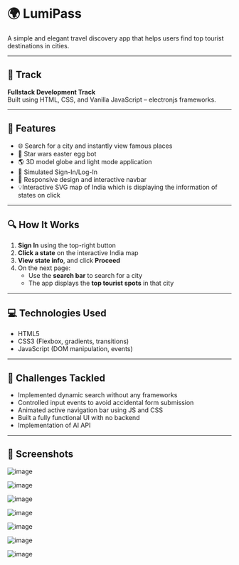 # 🌍 LumiPass

A simple and elegant travel discovery app that helps users find top tourist destinations in cities.

---

## 📌 Track

**Fullstack Development Track**  
Built using HTML, CSS, and Vanilla JavaScript – electronjs frameworks.

---

## 🚀 Features

- 🌐 Search for a city and instantly view famous places
- 🐣 Star wars easter egg bot
- 🌎 3D model globe and light mode application
- 👤 Simulated Sign-In/Log-In
- 📱 Responsive design and interactive navbar
- 💡Interactive SVG map of India which is displaying the information of states on click

---

## 🔍 How It Works

1. **Sign In** using the top-right button
2. **Click a state** on the interactive India map
3. **View state info**, and click **Proceed**
4. On the next page:
   - Use the **search bar** to search for a city
   - The app displays the **top tourist spots** in that city

---

## 💻 Technologies Used

- HTML5
- CSS3 (Flexbox, gradients, transitions)
- JavaScript (DOM manipulation, events)

---

## 🧠 Challenges Tackled

- Implemented dynamic search without any frameworks
- Controlled input events to avoid accidental form submission
- Animated active navigation bar using JS and CSS
- Built a fully functional UI with no backend
- Implementation of AI API 

---

## 📸 Screenshots

![image](https://github.com/user-attachments/assets/4a73cb0e-09da-4a01-8956-0d8f9ebfc904)

![image](https://github.com/user-attachments/assets/621708ee-4dc3-448e-9889-84d0241e2139)

![image](https://github.com/user-attachments/assets/cf092711-bd7f-47b4-8c5f-4007b1bf28f8)

![image](https://github.com/user-attachments/assets/27e1bc58-6b07-47e1-aa7e-b29f9f2151f2)

![image](https://github.com/user-attachments/assets/f8d3d5fc-277f-4ab2-8ba0-75ac98348634)

![image](https://github.com/user-attachments/assets/8195d42c-95c5-49cf-baf5-d31fdaa6c791)

![image](https://github.com/user-attachments/assets/0a4702e1-41a0-4185-b154-c9c8359ad6f0)



